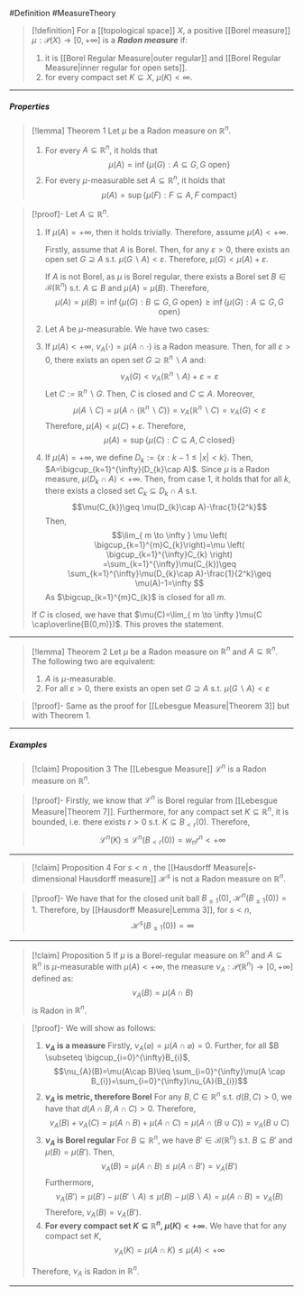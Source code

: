#Definition #MeasureTheory 

> [!definition]
> For a [[topological space]] $X$, a positive [[Borel measure]] $\mu:\mathcal{P}(X)\to[0,+\infty]$ is a ***Radon measure*** if:
> 1. it is [[Borel Regular Measure|outer regular]] and [[Borel Regular Measure|inner regular for open sets]].
> 4. for every compact set $K \subseteq X$, $\mu(K)<\infty$.
---
##### Properties
> [!lemma] Theorem 1
> Let $\mu$ be a Radon measure on $\mathbb{R}^n$.
> 1. For every $A \subseteq \mathbb{R}^n$, it holds that $$\mu(A)=\inf\{ \mu(G):A \subseteq G, G\text{ open} \}$$
> 2. For every $\mu$-measurable set $A \subseteq \mathbb{R}^n$, it holds that $$\mu(A)=\sup \{ \mu(F): F \subseteq A, F\text{ compact}\}$$

> [!proof]-
> Let $A \subseteq \mathbb{R}^n$.
> 1. If $\mu(A)=+\infty$, then it holds trivially. Therefore, assume $\mu(A)<+\infty$.
>    
>      Firstly, assume that $A$ is Borel. Then, for any $\varepsilon>0$, there exists an open set $G \supseteq A$ s.t. $\mu(G \backslash A)<\varepsilon$. Therefore, $\mu(G)<\mu(A)+\varepsilon$. 
>      
>      If $A$ is not Borel, as $\mu$ is Borel regular, there exists a Borel set $B\in \mathcal{B}(\mathbb{R}^n)$ s.t. $A \subseteq B$ and $\mu(A)=\mu(B)$. Therefore, $$\mu(A)=\mu(B)=\inf\{ \mu(G):B \subseteq G,G\text{ open} \}\ge\inf\{ \mu(G):A \subseteq G,G\text{ open} \}$$
> 2. Let $A$ be $\mu$-measurable. We have two cases:
> 	1. If $\mu(A)<+\infty$, $\nu_{A}(\cdot)=\mu(A \cap \cdot)$ is a Radon measure. Then, for all $\varepsilon>0$, there exists an open set $G \supseteq \mathbb{R}^n \backslash A$ and: $$\nu_{A}(G)<\nu_{A}(\mathbb{R}^n \backslash A)+\varepsilon = \varepsilon$$
> 		Let $C := \mathbb{R}^n \backslash G$. Then, $C$ is closed and $C \subseteq A$.  Moreover, $$\mu(A \backslash C)=\mu(A\cap (\mathbb{R}^n \backslash C))=\nu_{A}(\mathbb{R}^n \backslash C)=\nu_{A}(G)<\varepsilon$$Therefore, $\mu(A)<\mu(C)+\varepsilon$. Therefore, $$\mu(A)=\sup\{ \mu(C):C\subseteq A, C \text{ closed} \}$$
> 	2. If $\mu(A)=+\infty$, we define $D_{k}:=\{ x: k-1\leq \left| x \right|<k \}$. Then, $A=\bigcup_{k=1}^{\infty}(D_{k}\cap A)$. Since $\mu$ is a Radon measure, $\mu(D_{k}\cap A)<+\infty$. Then, from case 1, it holds that for all $k$, there exists a closed set $C_{k} \subseteq D_{k }\cap A$ s.t. $$\mu(C_{k})\geq \mu(D_{k}\cap A)-\frac{1}{2^k}$$Then, $$\lim_{ m \to \infty } \mu \left(  \bigcup_{k=1}^{m}C_{k}\right)=\mu \left( \bigcup_{k=1}^{\infty}C_{k} \right) =\sum_{k=1}^{\infty}\mu(C_{k})\geq \sum_{k=1}^{\infty}\mu(D_{k}\cap A)-\frac{1}{2^k}\geq \mu(A)-1=\infty $$As $\bigcup_{k=1}^{m}C_{k}$ is closed for all $m$.
> 	
> 	If $C$ is closed, we have that $\mu(C)=\lim_{ m \to \infty }\mu(C \cap\overline{B(0,m)})$. This proves the statement.
---
> [!lemma] Theorem 2
> Let $\mu$ be a Radon measure on $\mathbb{R}^n$ and $A\subseteq \mathbb{R}^n$. The following two are equivalent:
> 1. $A$ is $\mu$-measurable.
> 2. For all $\varepsilon>0$, there exists an open set $G \supseteq A$ s.t. $\mu(G \backslash A)<\varepsilon$

> [!proof]-
> Same as the proof for [[Lebesgue Measure|Theorem 3]] but with Theorem 1.
---
##### Examples
> [!claim] Proposition 3
> The [[Lebesgue Measure]] $\mathcal{L}^n$ is a Radon measure on $\mathbb{R}^n$.

> [!proof]-
> Firstly, we know that $\mathcal{L}^n$ is Borel regular from [[Lebesgue Measure|Theorem 7]]. Furthermore, for any compact set $K \subseteq \mathbb{R}^n$, it is bounded, i.e. there exists $r>0$ s.t. $K \subseteq B_{<r}(0)$. Therefore, $$\mathcal{L}^n(K)\leq \mathcal{L}^n(B_{<r}(0))=w_{n}r^n<+\infty$$
---
> [!claim] Proposition 4
> For $s<n$ , the [[Hausdorff Measure|$s$-dimensional Hausdorff measure]] $\mathcal{H}^s$ is not a Radon measure on $\mathbb{R}^n$.

> [!proof]-
> We have that for the closed unit ball $B_{\leq 1}(0)$, $\mathcal{H}^n(B_{\leq 1}(0))=1$. Therefore, by [[Hausdorff Measure|Lemma 3]], for $s<n$, $$\mathcal{H}^s(B_{\leq 1}(0))=\infty$$
---
> [!claim] Proposition 5
> If $\mu$ is a Borel-regular measure on $\mathbb{R}^n$ and $A\subseteq \mathbb{R}^n$ is $\mu$-measurable with $\mu(A)<+\infty$, the measure $\nu_{A}:\mathcal{P}(\mathbb{R}^n)\to[0,+\infty]$ defined as: $$\nu_{A}(B)=\mu(A\cap B)$$ is Radon in $\mathbb{R}^n$.
 
> [!proof]-
> We will show as follows: 
> 1. **$\nu_{A}$ is a measure**
>    Firstly, $\nu_{A}(\varnothing)=\mu(A \cap \varnothing)=0$. Further, for all $B \subseteq \bigcup_{i=0}^{\infty}B_{i}$, $$\nu_{A}(B)=\mu(A\cap B)\leq \sum_{i=0}^{\infty}\mu(A \cap B_{i})=\sum_{i=0}^{\infty}\nu_{A}(B_{i})$$
> 2. **$\nu_{A}$ is metric, therefore Borel**
> 	For any $B,C\in \mathbb{R}^n$ s.t. $d(B,C)>0$, we have that $d(A\cap B,A\cap C)>0$. Therefore, $$\nu_{A}(B)+\nu_{A}(C)=\mu(A\cap B)+\mu(A\cap C)=\mu(A\cap(B\cup C))=\nu_{A}(B\cup C)$$
> 3. **$\nu_{A}$ is Borel regular**
> 	For $B\subseteq \mathbb{R}^n$, we have $B'\in \mathcal{B}(\mathbb{R}^n)$ s.t. $B \subseteq B'$ and $\mu(B)=\mu(B')$.  Then, $$\nu_{A}(B)=\mu(A \cap B)\leq\mu(A \cap B')=\nu_{A}(B')$$Furthermore, $$\nu_{A}(B')=\mu(B')-\mu(B' \backslash A)\leq\mu(B)-\mu(B\backslash A)=\mu(A \cap B)=\nu_{A}(B)$$
> 	Therefore, $\nu_{A}(B)=\nu_{A}(B')$.
> 4. **For every compact set $K \subseteq \mathbb{R}^n$, $\mu(K)<+\infty$.** 
>    We have that for any compact set $K$, $$\nu_{A}(K)=\mu(A \cap K)\leq \mu(A)<+\infty$$
>    
> Therefore, $\nu_{A}$ is Radon in $\mathbb{R}^n$.
---

